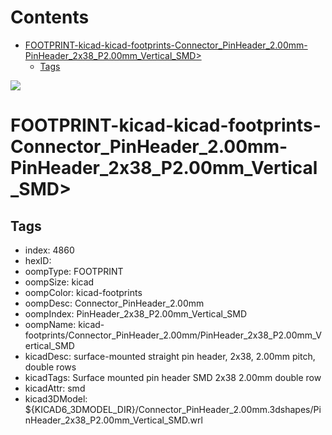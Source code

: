 



Contents
========

* [FOOTPRINT-kicad-kicad-footprints-Connector_PinHeader_2.00mm-PinHeader_2x38_P2.00mm_Vertical_SMD>](#footprint-kicad-kicad-footprints-connector_pinheader_200mm-pinheader_2x38_p200mm_vertical_smd)
	* [Tags](#tags)
  
![][im]
# FOOTPRINT-kicad-kicad-footprints-Connector_PinHeader_2.00mm-PinHeader_2x38_P2.00mm_Vertical_SMD>

## Tags

- index: 4860
- hexID: 
- oompType: FOOTPRINT
- oompSize: kicad
- oompColor: kicad-footprints
- oompDesc: Connector_PinHeader_2.00mm
- oompIndex: PinHeader_2x38_P2.00mm_Vertical_SMD
- oompName: kicad-footprints/Connector_PinHeader_2.00mm/PinHeader_2x38_P2.00mm_Vertical_SMD
- kicadDesc: surface-mounted straight pin header, 2x38, 2.00mm pitch, double rows
- kicadTags: Surface mounted pin header SMD 2x38 2.00mm double row
- kicadAttr: smd
- kicad3DModel: ${KICAD6_3DMODEL_DIR}/Connector_PinHeader_2.00mm.3dshapes/PinHeader_2x38_P2.00mm_Vertical_SMD.wrl



[im]: image.png
